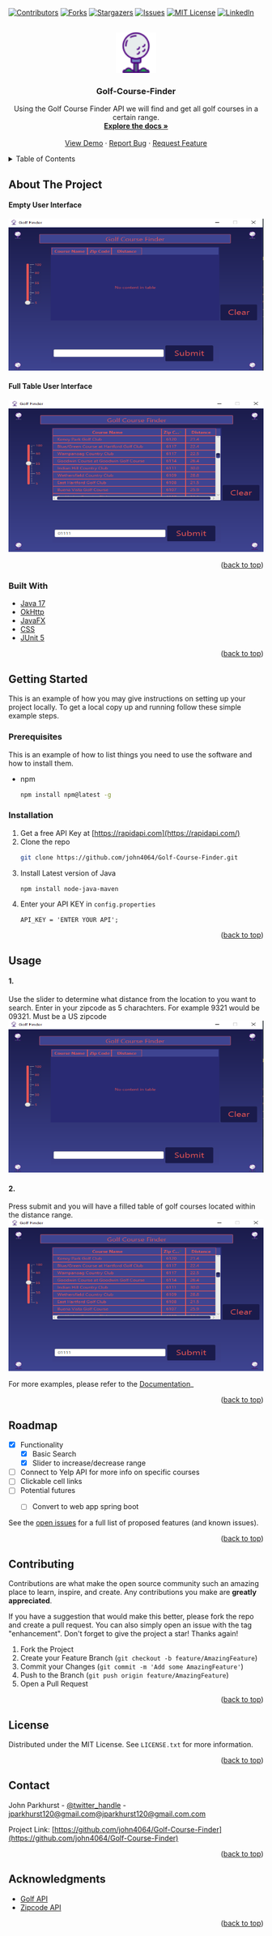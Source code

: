 <div id="top"></div>
<!--
*** Thanks for checking out the Best-README-Template. If you have a suggestion
*** that would make this better, please fork the repo and create a pull request
*** or simply open an issue with the tag "enhancement".
*** Don't forget to give the project a star!
*** Thanks again! Now go create something AMAZING! :D
-->



<!-- PROJECT SHIELDS -->
<!--
*** I'm using markdown "reference style" links for readability.
*** Reference links are enclosed in brackets [ ] instead of parentheses ( ).
*** See the bottom of this document for the declaration of the reference variables
*** for contributors-url, forks-url, etc. This is an optional, concise syntax you may use.
*** https://www.markdownguide.org/basic-syntax/#reference-style-links
-->
[![Contributors][contributors-shield]][contributors-url]
[![Forks][forks-shield]][forks-url]
[![Stargazers][stars-shield]][stars-url]
[![Issues][issues-shield]][issues-url]
[![MIT License][license-shield]][license-url]
[![LinkedIn][linkedin-shield]][linkedin-url]



<!-- PROJECT LOGO -->
<br />
<div align="center">
  <a href="https://github.com/john4064/Golf-Course-Finder">
    <img src="/src/main/resources/com/parkhurst/golfcoursefinder/golf.png" alt="Logo" width="80" height="80">
  </a>

<h3 align="center">Golf-Course-Finder</h3>

  <p align="center">
    Using the Golf Course Finder API we will find and get all golf courses in a certain range. 
    <br />
    <a href="https://github.com/john4064/Golf-Course-Finder"><strong>Explore the docs »</strong></a>
    <br />
    <br />
    <a href="https://github.com/john4064/Golf-Course-Finder">View Demo</a>
    ·
    <a href="https://github.com/john4064/Golf-Course-Finder/issues">Report Bug</a>
    ·
    <a href="https://github.com/john4064/Golf-Course-Finder/issues">Request Feature</a>
  </p>
</div>



<!-- TABLE OF CONTENTS -->
<details>
  <summary>Table of Contents</summary>
  <ol>
    <li>
      <a href="#about-the-project">About The Project</a>
      <ul>
        <li><a href="#built-with">Built With</a></li>
      </ul>
    </li>
    <li>
      <a href="#getting-started">Getting Started</a>
      <ul>
        <li><a href="#prerequisites">Prerequisites</a></li>
        <li><a href="#installation">Installation</a></li>
      </ul>
    </li>
    <li><a href="#usage">Usage</a></li>
    <li><a href="#roadmap">Roadmap</a></li>
    <li><a href="#contributing">Contributing</a></li>
    <li><a href="#license">License</a></li>
    <li><a href="#contact">Contact</a></li>
    <li><a href="#acknowledgments">Acknowledgments</a></li>
  </ol>
</details>



<!-- ABOUT THE PROJECT -->
## About The Project

<h4 align="left">Empty User Interface</h4>
<img src="/images/blankmain.png" alt="blank" width="540" height="300">
<h4 align="left">Full Table User Interface</h4>
<img src="/images/fullmain.png" alt="full" width="540" height="300">

<p align="right">(<a href="#top">back to top</a>)</p>



### Built With

* [Java 17](https://www.java.com/en/)
* [OkHttp](https://square.github.io/okhttp/)
* [JavaFX](https://openjfx.io/)
* [CSS](https://developer.mozilla.org/en-US/docs/Web/CSS)
* [JUnit 5](https://junit.org/junit5/)

<p align="right">(<a href="#top">back to top</a>)</p>



<!-- GETTING STARTED -->
## Getting Started

This is an example of how you may give instructions on setting up your project locally.
To get a local copy up and running follow these simple example steps.

### Prerequisites

This is an example of how to list things you need to use the software and how to install them.
* npm
  ```sh
  npm install npm@latest -g
  ```

### Installation

1. Get a free API Key at [https://rapidapi.com](https://rapidapi.com/)
2. Clone the repo
   ```sh
   git clone https://github.com/john4064/Golf-Course-Finder.git
   ```
3. Install Latest version of Java
   ```sh
   npm install node-java-maven
   ```
4. Enter your API KEY in `config.properties`
   ```properties
   API_KEY = 'ENTER YOUR API';
   ```

<p align="right">(<a href="#top">back to top</a>)</p>



<!-- USAGE EXAMPLES -->
## Usage

<h4 align="left">1.</h4>
Use the slider to determine what distance from the location to you want to search. Enter in your zipcode as 5 charachters. For example 9321 would be 09321. Must be a US zipcode
<img src="/images/blankmain.png" alt="blank" width="540" height="300">

<h4 align="left">2.</h4>
Press submit and you will have a filled table of golf courses located within the distance range. 
<img src="/images/fullmain.png" alt="full" width="540" height="300">



For more examples, please refer to the [Documentation](https://example.com)_

<p align="right">(<a href="#top">back to top</a>)</p>



<!-- ROADMAP -->
## Roadmap

- [x] Functionality
  - [x] Basic Search
  - [x] Slider to increase/decrease range
- [ ] Connect to Yelp API for more info on specific courses
- [ ] Clickable cell links
- [ ] Potential futures
  - [ ] Convert to web app spring boot


See the [open issues](https://github.com/john4064/Golf-Course-Finder/issues) for a full list of proposed features (and known issues).

<p align="right">(<a href="#top">back to top</a>)</p>



<!-- CONTRIBUTING -->
## Contributing

Contributions are what make the open source community such an amazing place to learn, inspire, and create. Any contributions you make are **greatly appreciated**.

If you have a suggestion that would make this better, please fork the repo and create a pull request. You can also simply open an issue with the tag "enhancement".
Don't forget to give the project a star! Thanks again!

1. Fork the Project
2. Create your Feature Branch (`git checkout -b feature/AmazingFeature`)
3. Commit your Changes (`git commit -m 'Add some AmazingFeature'`)
4. Push to the Branch (`git push origin feature/AmazingFeature`)
5. Open a Pull Request

<p align="right">(<a href="#top">back to top</a>)</p>



<!-- LICENSE -->
## License

Distributed under the MIT License. See `LICENSE.txt` for more information.

<p align="right">(<a href="#top">back to top</a>)</p>



<!-- CONTACT -->
## Contact

John Parkhurst - [@twitter_handle](https://twitter.com/twitter_handle) - jparkhurst120@gmail.com@jparkhurst120@gmail.com.com

Project Link: [https://github.com/john4064/Golf-Course-Finder](https://github.com/john4064/Golf-Course-Finder)

<p align="right">(<a href="#top">back to top</a>)</p>



<!-- ACKNOWLEDGMENTS -->
## Acknowledgments

* [Golf API](https://rapidapi.com/golfambit-golfambit-default/api/golf-course-finder/)
* [Zipcode API](https://rapidapi.com/dkr73/api/us-zip-code-information/)

<p align="right">(<a href="#top">back to top</a>)</p>



<!-- MARKDOWN LINKS & IMAGES -->
<!-- https://www.markdownguide.org/basic-syntax/#reference-style-links -->
[contributors-shield]: https://img.shields.io/github/contributors/john4064/Golf-Course-Finder.svg?style=for-the-badge
[contributors-url]: https://github.com/john4064/Golf-Course-Finder/graphs/contributors
[forks-shield]: https://img.shields.io/github/forks/john4064/Golf-Course-Finder.svg?style=for-the-badge
[forks-url]: https://github.com/john4064/Golf-Course-Finder/network/members
[stars-shield]: https://img.shields.io/github/stars/john4064/Golf-Course-Finder.svg?style=for-the-badge
[stars-url]: https://github.com/john4064/Golf-Course-Finder/stargazers
[issues-shield]: https://img.shields.io/github/issues/john4064/Golf-Course-Finder.svg?style=for-the-badge
[issues-url]: https://github.com/john4064/Golf-Course-Finder/issues
[license-shield]: https://img.shields.io/github/license/john4064/Golf-Course-Finder.svg?style=for-the-badge
[license-url]: https://github.com/john4064/Golf-Course-Finder/blob/master/LICENSE.txt
[linkedin-shield]: https://img.shields.io/badge/-LinkedIn-black.svg?style=for-the-badge&logo=linkedin&colorB=555
[linkedin-url]: https://linkedin.com/in/john-parkhurst-722a62146/
[product-screenshot]: images/screenshot.png
